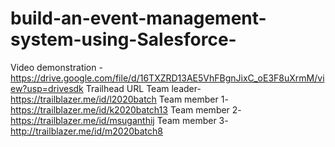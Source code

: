 # build-an-event-management-system-using-Salesforce-
Video demonstration -https://drive.google.com/file/d/16TXZRD13AE5VhFBgnJixC_oE3F8uXrmM/view?usp=drivesdk
Trailhead URL
Team leader-https://trailblazer.me/id/l2020batch
Team member 1-https://trailblazer.me/id/k2020batch13
Team member 2-https://trailblazer.me/id/msuganthij
Team member 3-http://trailblazer.me/id/m2020batch8
